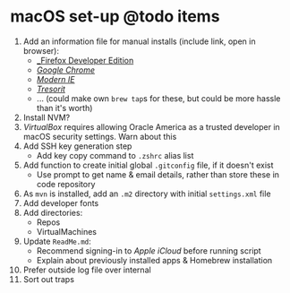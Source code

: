 # macOS set-up @todo items

1. Add an information file for manual installs (include link, open in browser):
    - [_Firefox Developer Edition](https://www.mozilla.org/en-US/firefox/developer/)
    - [_Google Chrome_](https://www.google.com/chrome/)
    - [_Modern IE_](https://developer.microsoft.com/en-us/microsoft-edge/tools/vms/)
    - [_Tresorit_](https://tresorit.com/download)
    - ... (could make own `brew tap`s for these, but could be more hassle than it's worth)
2. Install NVM?
3. _VirtualBox_ requires allowing Oracle America as a trusted developer in macOS security settings. Warn about this
4. Add SSH key generation step
    - Add key copy command to `.zshrc` alias list
5. Add function to create initial global `.gitconfig` file, if it doesn't exist
    - Use prompt to get name & email details, rather than store these in code repository
6. As `mvn` is installed, add an `.m2` directory with initial `settings.xml` file
7. Add developer fonts
8. Add directories:
    - Repos
    - VirtualMachines
9. Update `ReadMe.md`:
    - Recommend signing-in to _Apple iCloud_ before running script
    - Explain about previously installed apps & Homebrew installation
10.  Prefer outside log file over internal
11.  Sort out traps
